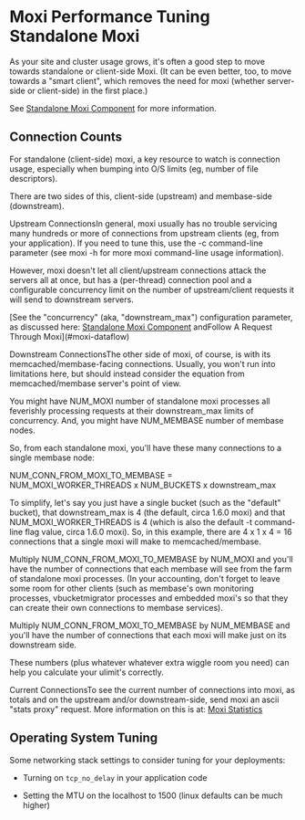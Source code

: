 # Moxi Performance Tuning Standalone Moxi

As your site and cluster usage grows, it's often a good step to move towards
standalone or client-side Moxi. (It can be even better, too, to move towards a
"smart client", which removes the need for moxi (whether server-side or
client-side) in the first place.)

See [Standalone Moxi Component](#moxi-standalone) for more information.

<a id="moxi-performance-conncounts"></a>

## Connection Counts

For standalone (client-side) moxi, a key resource to watch is connection usage,
especially when bumping into O/S limits (eg, number of file descriptors).

There are two sides of this, client-side (upstream) and membase-side
(downstream).

Upstream ConnectionsIn general, moxi usually has no trouble servicing many
hundreds or more of connections from upstream clients (eg, from your
application). If you need to tune this, use the -c command-line parameter (see
moxi -h for more moxi command-line usage information).

However, moxi doesn't let all client/upstream connections attack the servers all
at once, but has a (per-thread) connection pool and a configurable concurrency
limit on the number of upstream/client requests it will send to downstream
servers.

[See the "concurrency" (aka, "downstream\_max") configuration parameter, as
discussed here: [Standalone Moxi Component](#moxi-standalone) andFollow A
Request Through Moxi](#moxi-dataflow)

Downstream ConnectionsThe other side of moxi, of course, is with its
memcached/membase-facing connections. Usually, you won't run into limitations
here, but should instead consider the equation from memcached/membase server's
point of view.

You might have NUM\_MOXI number of standalone moxi processes all feverishly
processing requests at their downstream\_max limits of concurrency. And, you
might have NUM\_MEMBASE number of membase nodes.

So, from each standalone moxi, you'll have these many connections to a single
membase node:

NUM\_CONN\_FROM\_MOXI\_TO\_MEMBASE = NUM\_MOXI\_WORKER\_THREADS x NUM\_BUCKETS x
downstream\_max

To simplify, let's say you just have a single bucket (such as the "default"
bucket), that downstream\_max is 4 (the default, circa 1.6.0 moxi) and that
NUM\_MOXI\_WORKER\_THREADS is 4 (which is also the default -t command-line flag
value, circa 1.6.0 moxi). So, in this example, there are 4 x 1 x 4 = 16
connections that a single moxi will make to memcached/membase.

Multiply NUM\_CONN\_FROM\_MOXI\_TO\_MEMBASE by NUM\_MOXI and you'll have the
number of connections that each membase will see from the farm of standalone
moxi processes. (In your accounting, don't forget to leave some room for other
clients (such as membase's own monitoring processes, vbucketmigrator processes
and embedded moxi's so that they can create their own connections to membase
services).

Multiply NUM\_CONN\_FROM\_MOXI\_TO\_MEMBASE by NUM\_MEMBASE and you'll have the
number of connections that each moxi will make just on its downstream side.

These numbers (plus whatever whatever extra wiggle room you need) can help you
calculate your ulimit's correctly.

Current ConnectionsTo see the current number of connections into moxi, as totals
and on the upstream and/or downstream-side, send moxi an ascii "stats proxy"
request. More information on this is at: [Moxi Statistics](#moxi-statistics)

<a id="moxi-performance-ostuning"></a>

## Operating System Tuning

Some networking stack settings to consider tuning for your deployments:

 * Turning on `tcp_no_delay` in your application code

 * Setting the MTU on the localhost to 1500 (linux defaults can be much higher)

<a id="moxi-statistics"></a>
